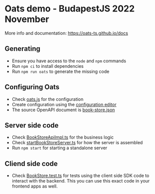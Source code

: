 # Oats demo - BudapestJS 2022 November

More info and documentation: https://oats-ts.github.io/docs

## Generating

- Ensure you have access to the `node` and `npm` commands
- Run `npm ci` to install dependencies
- Run `npm run oats` to generate the missing code

## Configuring Oats

- Check [oats.js](oats.js) for the configuration
- Create configuration using the [configuration editor](https://oats-ts.github.io/docs/editor)
- The source OpenAPI document is [book-store.json](book-store.json)

## Server side code

- Check [BookStoreApiImpl.ts](src/BookStoreApiImpl.ts) for the business logic
- Check [startBookStoreServer.ts](src/startBookStoreServer.ts) for how the server is assembled
- Run `npm start` for starting a standalone server

## Cliend side code

- Check [BookStore.test.ts](src/BookStore.test.ts) for tests using the client side SDK code to interact with the backend. This you can use this exact code in your frontend apps as well.
